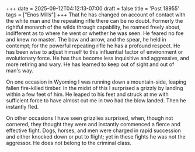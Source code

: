+++
date = 2025-09-12T04:12:13-07:00
draft = false
title = 'Post 18955'
tags = ["Enos Mills"]
+++
That he has changed on account of contact with the white man and the repeating rifle there can be no doubt. Formerly the rightful monarch of the wilds through capability, he roamed freely about, indifferent as to where he went or whether he was seen. He feared no foe and knew no master. The bow and arrow, and the spear, he held in contempt; for the powerful repeating rifle he has a profound respect. He has been wise to adjust himself to this influential factor of environment or evolutionary force. He has thus become less inquisitive and aggressive, and more retiring and wary. He has learned to keep out of sight and out of man's way.

On one occasion in Wyoming I was running down a mountain-side, leaping fallen fire-killed timber. In the midst of this I surprised a grizzly by landing within a few feet of him. He leaped to his feet and struck at me with sufficient force to have almost cut me in two had the blow landed. Then he instantly fled.

On other occasions I have seen grizzlies surprised, when, though not cornered, they thought they were and instantly commenced a fierce and effective fight. Dogs, horses, and men were charged in rapid succession and either knocked down or put to flight; yet in these fights he was not the aggressor. He does not belong to the criminal class.
